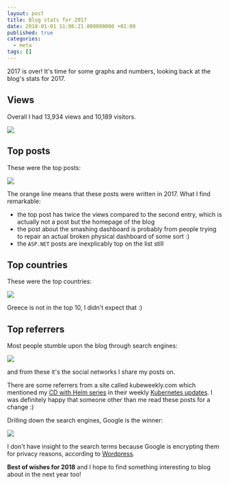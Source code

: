 ```yaml
---
layout: post
title: Blog stats for 2017
date: 2018-01-01 11:06:21.000000000 +01:00
published: true
categories:
  - meta
tags: []
---
```


2017 is over! It's time for some graphs and numbers, looking back at the blog's stats for 2017.

## Views

Overall I had 13,934 views and 10,189 visitors.

<img src="{{ site.baseurl }}/assets/2018/01/01/10_31_36-stats-e280b9-ngeor-wordpress-com-e28094-wordpress-com.png" />

## Top posts

These were the top posts:

<img src="{{ site.baseurl }}/assets/2018/01/01/10_37_51-ngeor-wordpress-com-e28094-wordpress-com.png" />

The orange line means that these posts were written in 2017. What I find remarkable:
<ul>
<li>the top post has twice the views compared to the second entry, which is actually not a post but the homepage of the blog</li>
<li>the post about the smashing dashboard is probably from people trying to repair an actual broken physical dashboard of some sort :)</li>
<li>the <code>ASP.NET</code> posts are inexplicably top on the list still</li>
</ul>

## Top countries

These were the top countries:

<img src="{{ site.baseurl }}/assets/2018/01/01/10_33_07-stats-e280b9-ngeor-wordpress-com-e28094-wordpress-com1.png" />

Greece is not in the top 10, I didn't expect that :)

## Top referrers

Most people stumble upon the blog through search engines:

<img src="{{ site.baseurl }}/assets/2018/01/01/10_39_29-stats-e280b9-ngeor-wordpress-com-e28094-wordpress-com.png" />

and from these it's the social networks I share my posts on.

There are some referrers from a site called kubeweekly.com which mentioned my <a href="{{ site.baseurl }}/cd-with-helm.html">CD with Helm series</a> in their weekly <a href="https://kubeweekly.com/kubeweekly-116/">Kubernetes updates</a>. I was definitely happy that someone other than me read these posts for a change :)

Drilling down the search engines, Google is the winner:

<img src="{{ site.baseurl }}/assets/2018/01/01/10_40_23-stats-e280b9-ngeor-wordpress-com-e28094-wordpress-com.png" />

I don't have insight to the search terms because Google is encrypting them for privacy reasons, according to <a href="https://en.support.wordpress.com/stats/#search-engine-terms">Wordpress</a>.

<strong>Best of wishes for 2018</strong> and I hope to find something interesting to blog about in the next year too!
